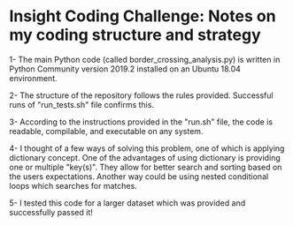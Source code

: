 # Insight Coding Challenge: Notes on my coding structure and strategy

1- The main Python code (called border_crossing_analysis.py) is written in Python Community version 2019.2 installed on an Ubuntu 18.04 environment.

2- The structure of the repository follows the rules provided. Successful runs of "run_tests.sh" file confirms this.

3- According to the instructions provided in the "run.sh" file, the code is readable, compilable, and executable on any system.

4- I thought of a few ways of solving this problem, one of which is applying dictionary concept. One of the advantages of using dictionary is providing one or multiple "key(s)". They allow for better search and sorting based on the users expectations. Another way could be using nested conditional loops which searches for matches.

5- I tested this code for a larger dataset which was provided and successfully passed it!



